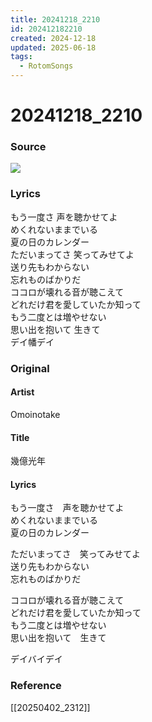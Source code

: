 ```yaml
---
title: 20241218_2210
id: 202412182210
created: 2024-12-18
updated: 2025-06-18
tags:
  - RotomSongs
---
```

# 20241218_2210

### Source

![](https://x.com/Starlystrongest/status/1869369661093241278)

### Lyrics

もう一度さ 声を聴かせてよ  
めくれないままでいる  
夏の日のカレンダー  
ただいまってさ 笑ってみせてよ  
送り先もわからない  
忘れものばかりだ  
ココロが壊れる音が聴こえて  
どれだけ君を愛していたか知って  
もう二度とは増やせない  
思い出を抱いて 生きて  
デイ幡デイ  

### Original

#### Artist

Omoinotake

#### Title

幾億光年

#### Lyrics

もう一度さ　声を聴かせてよ  
めくれないままでいる  
夏の日のカレンダー  
  
ただいまってさ　笑ってみせてよ  
送り先もわからない  
忘れものばかりだ  
  
ココロが壊れる音が聴こえて  
どれだけ君を愛していたか知って  
もう二度とは増やせない  
思い出を抱いて　生きて  
  
デイバイデイ  

### Reference  

[[20250402_2312]]